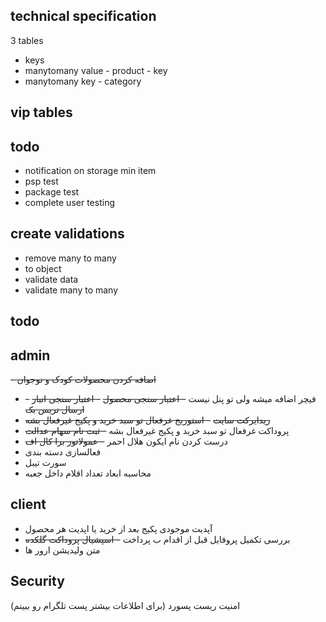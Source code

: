 ## technical specification

3 tables
- keys
- manytomany value - product - key
- manytomany key - category

## vip tables

## todo
- notification on storage min item
- psp test
- package test
- complete user testing

## create validations
- remove many to many
- to object
- validate data
- validate many to many


## todo

## admin
~~- اضافه کردن محصولات کودک و نوجوان~~
- فیچر اضافه میشه ولی تو پنل نیست
~~- اعتبار سنجی محصول~~
~~- اعتبار سنجی انبار~~
~~- ارسال تریس بک~~
- ~~ریدایرکت سایت~~
~~- استوریج غرفعال تو سبد خرید و پکیج غیرفعال بشه~~
- پروداکت غرفعال تو سبد خرید و پکیج غیرفعال بشه
~~- ثبت نام سهام عدالت~~
- درست کردن نام ایکون هلال احمر
~~- عمولاتور برا کال اف~~
- فعالسازی دسته بندی
- سورت تیبل
- محاسبه ابعاد تعداد اقلام داخل جعبه 

## client 
- آپدیت موجودی پکیج بعد از خرید یا اپدیت هر محصول
- بررسی تکمیل پروفایل قبل از اقدام ب پرداخت
~~- اسپشیال پروداکت گلکده~~
- متن ولیدیشن ارور ها

## Security
امنیت ریست پسورد (برای اطلاعات بیشتر پست تلگرام رو ببینم)